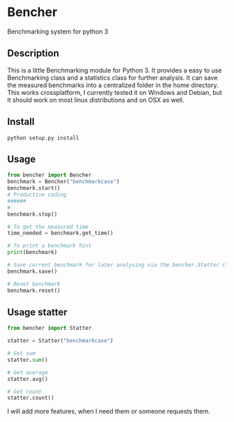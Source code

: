 # Bencher
Benchmarking system for python 3

## Description
This is a little Benchmarking module for Python 3. It provides a easy to use Benchmarking class and a statistics class for further analysis.
It can save the measured benchmarks into a centralized folder in the home directory. This works crossplatform, I currently tested it on Windows and Debian, but it should work on most linux distributions and on OSX as well.

## Install

`python setup.py install` 


## Usage
```python
from bencher import Bencher
benchmark = Bencher("benchmarkcase")
benchmark.start()
# Productive coding
######
#
benchmark.stop()

# To get the measured time
time_needed = benchmark.get_time()

# To print a benchmark hint
print(benchmark)

# Save current benchmark for later analysing via the bencher.Statter class
benchmark.save()

# Reset benchmark
benchmark.reset()
```

## Usage statter

```python
from bencher import Statter

statter = Statter("benchmarkcase")

# Get sum
statter.sum()

# Get average
statter.avg()

# Get count
statter.count()
```

I will add more features, when I need them or someone requests them.
